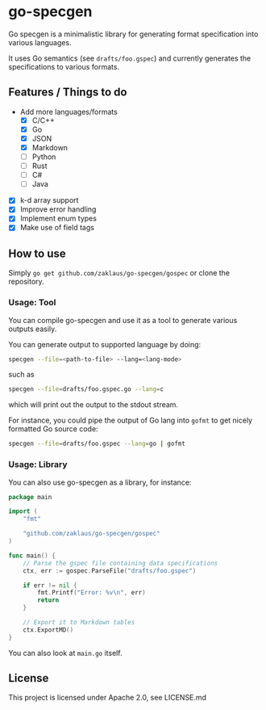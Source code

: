 # go-specgen

Go specgen is a minimalistic library for generating format specification into various languages.

It uses Go semantics (see `drafts/foo.gspec`) and currently generates the specifications to various formats.

## Features / Things to do
- Add more languages/formats
    - [x] C/C++
    - [X] Go
    - [X] JSON
    - [X] Markdown
    - [ ] Python
    - [ ] Rust
    - [ ] C#
    - [ ] Java
- [x] k-d array support
- [x] Improve error handling
- [x] Implement enum types
- [x] Make use of field tags

## How to use

Simply `go get github.com/zaklaus/go-specgen/gospec` or clone the repository.

### Usage: Tool
You can compile go-specgen and use it as a tool to generate various outputs easily.

You can generate output to supported language by doing:
```sh
specgen --file=<path-to-file> --lang=<lang-mode>
```

such as 
```sh
specgen --file=drafts/foo.gspec.go --lang=c
```

which will print out the output to the stdout stream. 

For instance, you could pipe the output of Go lang into `gofmt` to get nicely formatted Go source code:
```sh
specgen --file=drafts/foo.gspec --lang=go | gofmt
```

### Usage: Library
You can also use go-specgen as a library, for instance:
```go
package main

import (
    "fmt"

    "github.com/zaklaus/go-specgen/gospec"
)

func main() {
    // Parse the gspec file containing data specifications
    ctx, err := gospec.ParseFile("drafts/foo.gspec")

    if err != nil {
        fmt.Printf("Error: %v\n", err)
        return
    }

    // Export it to Markdown tables
    ctx.ExportMD()
}
```

You can also look at `main.go` itself.

## License

This project is licensed under Apache 2.0, see LICENSE.md
